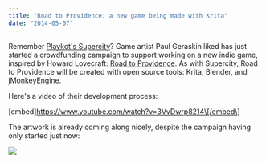 ```yaml
---
title: "Road to Providence: a new game being made with Krita"
date: "2014-05-07"
---
```


Remember [Playkot's Supercity](http://krita.org/item/218-playkot-uses-krita-blender-and-gimp-to-create-supercity)? Game artist Paul Geraskin liked has just started a crowdfunding campaign to support working on a new indie game, inspired by Howard Lovecraft: [Road to Providence](https://www.indiegogo.com/projects/road-to-providence). As with Supercity, Road to Providence will be created with open source tools: Krita, Blender, and jMonkeyEngine.

Here's a video of their development process:

\[embed\]https://www.youtube.com/watch?v=3VvDwrp8214\[/embed\]

The artwork is already coming along nicely, despite the campaign having only started just now:

![](https://images.indiegogo.com/file_attachments/556225/files/20140504112133-inv_06.png?1399227693)
